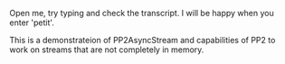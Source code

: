 Open me, try typing and check the transcript. I will be happy when you enter 'petit'.

This is a demonstrateion of PP2AsyncStream and capabilities of PP2 to work on streams that are not completely in memory.